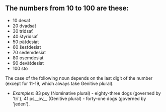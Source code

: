 ## The numbers from 10 to 100 are these:

*   10 desať
*   20 dvadsať
*   30 tridsať
*   40 štyridsať
*   50 päťdesiat
*   60 šesťdesiat
*   70 sedemdesiat
*   80 osemdesiat
*   90 deväťdesiat
*   100 sto

The case of the following noun depends on the last digit of the number (except for 11-19, which always take Genitive plural).

*   _Examples:_ 83 psy (Nominative plural) - eighty-three dogs (governed by 'tri'), 41 ps__ov__ (Genitive plural) - forty-one dogs (governed by 'jeden').